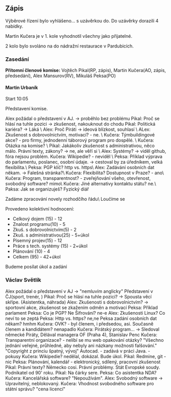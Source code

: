 ## Zápis

Výběrové řízení bylo vyhlášeno... s uzávěrkou do.
Do uzávěrky dorazili 4 nabídky.

Martin Kučera je v 1. kole vyhodnotil všechny jako přijatelné.

2 kolo bylo svoláno na  do nádražní restaurace v Pardubicích.



### Zasedání

**Přítomní členové komise:** Vojtěch Pikal(RP, zápis), Martin Kučera(AO, zápis, předsedání), Alex Mansurov(RV), Mikuláš Peksa(PO)

#### Martin Urbaník
Start 10:05

Představení komise.

Alex požádal o představení v AJ. -> proběhlo bez problému
Pikal: Proč se hlásí na tuhle pozici -> zkušenost, nakouknout do chodu
Pikal: Politická kariéra? -> Láká \\
Alex: Proč Piráti -> ideová blízkost, souhlasí \\
ALex: Zkušenost s dobrovolnictvím, motivací? - ne. \\
Kučera: Týmbuildingové akce? - pro firmy, jednodenní táborový program pro dospělé. \\
Kučera: Otázka na komise? \\
Pikal: Jakákoliv zkušenost s administrativou, něco málo. Právní texty, zákony? -> ne, ale věří si \\
Alex: Systémy? -> viděl github, fóra nejsou problém. Kučera: Wikipedie? - neviděl \\
Peksa: Příklad výprava do parlamentu, poslanec, osobní údaje. -> cestoval by za úředníkem, velká flexibilita.\\
Peksa: PGP klíč? http vs. https\\
Alex: Zadávání osobních dat někam. -> Falešná stránka?\\
Kučera: Flexibilita? Dostupnost v Praze? - ano\\
Kučera: Program, transparentnost? - zveřejňování všeho, otevřenost, svobodný software? mimo\\
Kučera: Jiné alternativy kontaktu státu? ne.\\
Paksa: Jak se organizuješ? Fyzický diář

Zadáme zpracování novely rozhodčího řádu\\
Loučíme se

Provedeno kolektivní hodnocení:

* Celkový dojem (15) - 12
* Znalost programu(10) - 5
* Zkuš. s dobrovolnictvím(5) - 2
* Zkuš. s administrativou(25) - 5+úkol
* Písemný projev(15) - 12
* Práce s tech. systémy (15) - 2+úkol
* Plánování (10) - 4
* Celkem (95) - 42+úkol 


Budeme posílat úkol a zadání

### Václav Světlík

Alex požádal o představení v AJ -> "nemluvím anglicky"
Představení v ČJ(sport, trenér, )
Pikal: Proč se hlásí na tuhle pozici? -> Spousta věcí skřípe. 
(Asistentka, náhrada)
Alex: Zkušenosti s dobrovolnictvím? -> sportovní akce, zkušenost se zkažením odměn a motivací
Peksa: Příklad parlament
Peksa: Co je PGP? Ne Šifrování? ne-e
Alex: Zkušenosti Linux? Co neví to se zeptá
Peksa: Http vs. https? ne,ne
Peksa zadání osobních dat někam? hmhm
Kučera: OVK? - byl členem, i předsedou, asi. Současně členem a kandidátem? nenapadlo
Kučera: Pirátský program... -> Sledoval německé Piráty, Dělával managera OF (Praha 4), Stanislav Penc
Kučera: Transparentní organizace? - nelíbí se mu web
opakování otázky? "Všechno jednání veřejné, průhledné, aby nebyly ani názkany možnosti falšování."
"Copyright z princiu špatný, vývoj"
Autocad. - zadává v práci Java. - pokusy
Kučera: Wikipedie? nedělal, dokázal. Bude úkol.
Pikal: Redmine, git - nic
Peksa: Plánování, kalendář - elektronický, sdílený, pracovní zkušenost
Pikal: Právní texty? Německo cosi. Právní problémy. Stát Evropské soudy. Podnikatel od 90' roku.
Pikal: Na čárky sere.
Peksa: Co asistentka NDA?
Kučera: Kancelářská software? "Nepoužívám".
Alex: Svobodný software -> Upravitelný, neblokovaný.
Kučera: Vhodnost svobodného software pro státní správu? "cena licencí"


